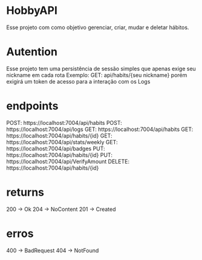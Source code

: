# HobbyAPI
Esse projeto com como objetivo gerenciar, criar, mudar e deletar hábitos.

# Autention
Esse projeto tem uma persistência de sessão simples que apenas exige seu nickname em cada rota
Exemplo: GET: api/habits/{seu nickname}
porém exigirá um token de acesso para a interação com os Logs

# endpoints 
POST: https://localhost:7004/api/habits 
POST: https://localhost:7004/api/logs
GET: https://localhost:7004/api/habits
GET: https://localhost:7004/api/habits/{id}
GET: https://localhost:7004/api/stats/weekly 
GET: https://localhost:7004/api/badges
PUT: https://localhost:7004/api/habits/{id} 
PUT: https://localhost:7004/api/VerifyAmount
DELETE: https://localhost:7004/api/habits/{id}

# returns
200 -> Ok
204 -> NoContent
201 -> Created

# erros
400 -> BadRequest
404 -> NotFound
